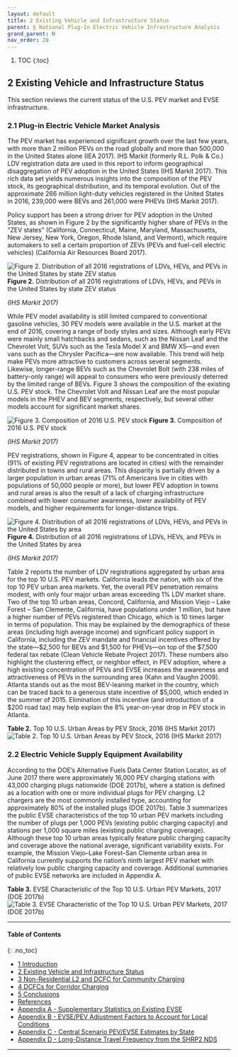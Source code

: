 ```yaml
---
layout: default
title: 2 Existing Vehicle and Infrastructure Status
parent: § National Plug-In Electric Vehicle Infrastructure Analysis 
grand_parent: N 
nav_order: 20 
---
```

<style>
.dont-break-out {
  /* These are technically the same, but use both */
  overflow-wrap: break-word;
  word-wrap: break-word;

  -ms-word-break: break-all;
  /* This is the dangerous one in WebKit, as it breaks things wherever */
  word-break: break-all;
  /* Instead use this non-standard one: */
  word-break: break-word;
}
</style>

<div class="dont-break-out" markdown="1">

1. TOC
{:toc}

## 2 Existing Vehicle and Infrastructure Status
This section reviews the current status of the U.S. PEV market and EVSE infrastructure.

### 2.1 Plug-in Electric Vehicle Market Analysis
The PEV market has experienced significant growth over the last few years, with more than 2 million PEVs on the road globally and more than 500,000 in the United States alone (IEA 2017). IHS Markit (formerly R.L. Polk & Co.) LDV registration data are used in this report to inform geographical disaggregation of PEV adoption in the United States (IHS Markit 2017). This rich data set yields numerous insights into the composition of the PEV stock, its geographical distribution, and its temporal evolution. Out of the approximate 266 million light-duty vehicles registered in the United States in 2016, 239,000 were BEVs and 261,000 were PHEVs (IHS Markit 2017).

Policy support has been a strong driver for PEV adoption in the United States, as shown in Figure 2 by the significantly higher share of PEVs in the “ZEV states” (California, Connecticut, Maine, Maryland, Massachusetts, New Jersey, New York, Oregon, Rhode Island, and Vermont), which require automakers to sell a certain proportion of ZEVs (PEVs and fuel-cell electric vehicles) (California Air Resources Board 2017).

![Figure 2. Distribution of all 2016 registrations of LDVs, HEVs, and PEVs in the United States by state ZEV status](https://statics.bsafes.com/images/papers/national-plug-in-electric-vehicles-infrastructure-analysis-fig-2.png)
**Figure 2.** Distribution of all 2016 registrations of LDVs, HEVs, and PEVs in the United States by state ZEV status

_(IHS Markit 2017)_

While PEV model availability is still limited compared to conventional gasoline vehicles, 30 PEV models were available in the U.S. market at the end of 2016, covering a range of body styles and sizes. Although early PEVs were mainly small hatchbacks and sedans, such as the Nissan Leaf and the Chevrolet Volt, SUVs such as the Tesla Model X and BMW X5—and even vans such as the Chrysler Pacifica—are now available. This trend will help make PEVs more attractive to customers across several segments. Likewise, longer-range BEVs such as the Chevrolet Bolt (with 238 miles of battery-only range) will appeal to consumers who were previously deterred by the limited range of BEVs. Figure 3 shows the composition of the existing U.S. PEV stock. The Chevrolet Volt and Nissan Leaf are the most popular models in the PHEV and BEV segments, respectively, but several other models account for significant market shares.

![Figure 3. Composition of 2016 U.S. PEV stock](https://statics.bsafes.com/images/papers/national-plug-in-electric-vehicles-infrastructure-analysis-fig-3.png)
**Figure 3.** Composition of 2016 U.S. PEV stock

_(IHS Markit 2017)_

PEV registrations, shown in Figure 4, appear to be concentrated in cities (91% of existing PEV registrations are located in cities) with the remainder distributed in towns and rural areas. This disparity is partially driven by a larger population in urban areas (71% of Americans live in cities with populations of 50,000 people or more), but lower PEV adoption in towns and rural areas is also the result of a lack of charging infrastructure combined with lower consumer awareness, lower availability of PEV models, and higher requirements for longer-distance trips.

![Figure 4. Distribution of all 2016 registrations of LDVs, HEVs, and PEVs in the United States by area](https://statics.bsafes.com/images/papers/national-plug-in-electric-vehicles-infrastructure-analysis-fig-4.png)
**Figure 4.** Distribution of all 2016 registrations of LDVs, HEVs, and PEVs in the United States by area

_(IHS Markit 2017)_

Table 2 reports the number of LDV registrations aggregated by urban area for the top 10 U.S. PEV markets. California leads the nation, with six of the top 10 PEV urban area markets. Yet, the overall PEV penetration remains modest, with only four major urban areas exceeding 1% LDV market share. Two of the top 10 urban areas, Concord, California, and Mission Viejo – Lake Forest – San Clemente, California, have populations under 1 million, but have a higher number of PEVs registered than Chicago, which is 10 times larger in terms of population. This may be explained by the demographics of these areas (including high average income) and significant policy support in California, including the ZEV mandate and financial incentives offered by the state—$2,500 for BEVs and $1,500 for PHEVs—on top of the $7,500 federal tax rebate (Clean Vehicle Rebate Project 2017). These numbers also highlight the clustering effect, or neighbor effect, in PEV adoption, where a high existing concentration of PEVs and EVSE increases the awareness and attractiveness of PEVs in the surrounding area (Kahn and Vaughn 2009). Atlanta stands out as the most BEV-leaning market in the country, which can be traced back to a generous state incentive of $5,000, which ended in the summer of 2015. Elimination of this incentive (and introduction of a $200 road tax) may help explain the 8% year-on-year drop in PEV stock in Atlanta.

**Table 2.** Top 10 U.S. Urban Areas by PEV Stock, 2016 (IHS Markit 2017)
![Table 2. Top 10 U.S. Urban Areas by PEV Stock, 2016 (IHS Markit 2017)](https://statics.bsafes.com/images/papers/national-plug-in-electric-vehicles-infrastructure-analysis-table-2.png)


### 2.2 Electric Vehicle Supply Equipment Availability
According to the DOE’s Alternative Fuels Data Center Station Locator, as of June 2017 there were approximately 16,000 PEV charging stations with 43,000 charging plugs nationwide (DOE 2017b), where a station is defined as a location with one or more individual plugs for PEV charging. L2 chargers are the most commonly installed type, accounting for approximately 80% of the installed plugs (DOE 2017b). Table 3 summarizes the public EVSE characteristics of the top 10 urban PEV markets including the number of plugs per 1,000 PEVs (existing public charging capacity) and stations per 1,000 square miles (existing public charging coverage). Although these top 10 urban areas typically feature public charging capacity and coverage above the national average, significant variability exists. For example, the Mission Viejo–Lake Forest–San Clemente urban area in California currently supports the nation’s ninth largest PEV market with relatively low public charging capacity and coverage. Additional summaries of public EVSE networks are included in Appendix A.

**Table 3.** EVSE Characteristic of the Top 10 U.S. Urban PEV Markets, 2017 (DOE 2017b)
![Table 3. EVSE Characteristic of the Top 10 U.S. Urban PEV Markets, 2017 (DOE 2017b)](https://statics.bsafes.com/images/papers/national-plug-in-electric-vehicles-infrastructure-analysis-table-3.png)

***

#### Table of Contents
{: .no_toc}

<ul><li> <a href="/docs/N/national-plug-in-electric-vehicles-infrastructure-analysis-1/">1 Introduction</a></li><li> <a href="/docs/N/national-plug-in-electric-vehicles-infrastructure-analysis-2/">2 Existing Vehicle and Infrastructure Status</a></li><li> <a href="/docs/N/national-plug-in-electric-vehicles-infrastructure-analysis-3/">3 Non-Residential L2 and DCFC for Community Charging</a></li><li> <a href="/docs/N/national-plug-in-electric-vehicles-infrastructure-analysis-4/">4 DCFCs for Corridor Charging</a></li><li> <a href="/docs/N/national-plug-in-electric-vehicles-infrastructure-analysis-5/">5 Conclusions</a></li><li> <a href="/docs/N/national-plug-in-electric-vehicles-infrastructure-analysis-6/">References</a></li><li> <a href="/docs/N/national-plug-in-electric-vehicles-infrastructure-analysis-7/">Appendix A - Supplementary Statistics on Existing EVSE</a></li><li> <a href="/docs/N/national-plug-in-electric-vehicles-infrastructure-analysis-8/">Appendix B - EVSE/PEV Adjustment Factors to Account for Local Conditions</a></li><li> <a href="/docs/N/national-plug-in-electric-vehicles-infrastructure-analysis-9/">Appendix C - Central Scenario PEV/EVSE Estimates by State</a></li><li> <a href="/docs/N/national-plug-in-electric-vehicles-infrastructure-analysis-10/">Appendix D - Long-Distance Travel Frequency from the SHRP2 NDS</a></li></ul>

***


</div>
